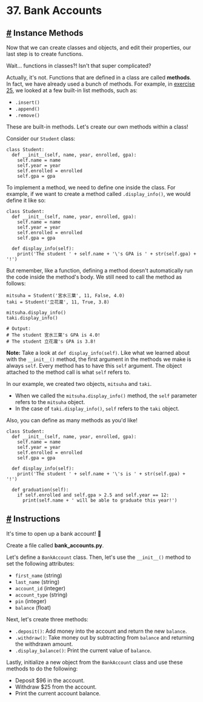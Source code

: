 # 37\. Bank Accounts

## [#](https://www.codedex.io/python/37-bank-accounts#instance-methods) Instance Methods

Now that we can create classes and objects, and edit their properties, our last step is to create functions.

Wait... functions in classes?! Isn't that super complicated?

Actually, it's not. Functions that are defined in a class are called **methods**. In fact, we have already used a bunch of methods. For example, in [exercise 25](https://www.codedex.io/python/25-reading-list), we looked at a few built-in list methods, such as:

-   `.insert()`
-   `.append()`
-   `.remove()`

These are built-in methods. Let's create our own methods within a class!

Consider our `Student` class:

    class Student: 
      def __init__(self, name, year, enrolled, gpa):
        self.name = name
        self.year = year
        self.enrolled = enrolled
        self.gpa = gpa
    

To implement a method, we need to define one inside the class. For example, if we want to create a method called `.display_info()`, we would define it like so:

    class Student: 
      def __init__(self, name, year, enrolled, gpa):
        self.name = name
        self.year = year
        self.enrolled = enrolled
        self.gpa = gpa
      
      def display_info(self):
        print('The student ' + self.name + '\'s GPA is ' + str(self.gpa) + '!')
    

But remember, like a function, defining a method doesn't automatically run the code inside the method's body. We still need to call the method as follows:

    mitsuha = Student('宮水三葉', 11, False, 4.0)
    taki = Student('立花瀧', 11, True, 3.8)
    
    mitsuha.display_info()
    taki.display_info()
    
    # Output:
    # The student 宮水三葉's GPA is 4.0!
    # The student 立花瀧's GPA is 3.8!
    

**Note:** Take a look at `def display_info(self)`. Like what we learned about with the `__init__()` method, the first argument in the methods we make is always `self`. Every method has to have this `self` argument. The object attached to the method call is what `self` refers to.

In our example, we created two objects, `mitsuha` and `taki`.

-   When we called the `mitsuha.display_info()` method, the `self` parameter refers to the `mitsuha` object.
-   In the case of `taki.display_info()`, `self` refers to the `taki` object.

Also, you can define as many methods as you'd like!

    class Student: 
      def __init__(self, name, year, enrolled, gpa):
        self.name = name
        self.year = year
        self.enrolled = enrolled
        self.gpa = gpa
      
      def display_info(self):
        print('The student ' + self.name + '\'s is ' + str(self.gpa) + '!')
      
      def graduation(self):
        if self.enrolled and self.gpa > 2.5 and self.year == 12:
          print(self.name + ' will be able to graduate this year!')
    

## [#](https://www.codedex.io/python/37-bank-accounts#instructions) Instructions

It's time to open up a bank account! 🏦

Create a file called **bank\_accounts.py**.

Let's define a `BankAccount` class. Then, let's use the `__init__()` method to set the following attributes:

-   `first_name` (string)
-   `last_name` (string)
-   `account_id` (integer)
-   `account_type` (string)
-   `pin` (integer)
-   `balance` (float)

Next, let's create three methods:

-   `.deposit()`: Add money into the account and return the new `balance`.
-   `.withdraw()`: Take money out by subtracting from `balance` and returning the withdrawn amount.
-   `.display_balance()`: Print the current value of `balance`.

Lastly, initialize a new object from the `BankAccount` class and use these methods to do the following:

-   Deposit $96 in the account.
-   Withdraw $25 from the account.
-   Print the current account balance.



